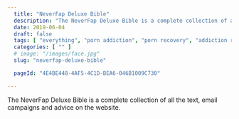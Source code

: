 ```yaml
---
  title: "NeverFap Deluxe Bible"
  description: "The NeverFap Deluxe Bible is a complete collection of all the text, email campaigns and advice on the website."
  date: 2019-06-04
  draft: false
  tags: [ "everything", "porn addiction", "porn recovery", "addiction recovery", "addiction", "awareness", "nofap", "neverfap", "neverfap deluxe" ]
  categories: [ "" ]
  # image: "/images/face.jpg"
  slug: "neverfap-deluxe-bible"

  pageId: "4E4BE448-4AF5-4C1D-BEA6-046B1009C730"

---
```


The NeverFap Deluxe Bible is a complete collection of all the text, email campaigns and advice on the website.
